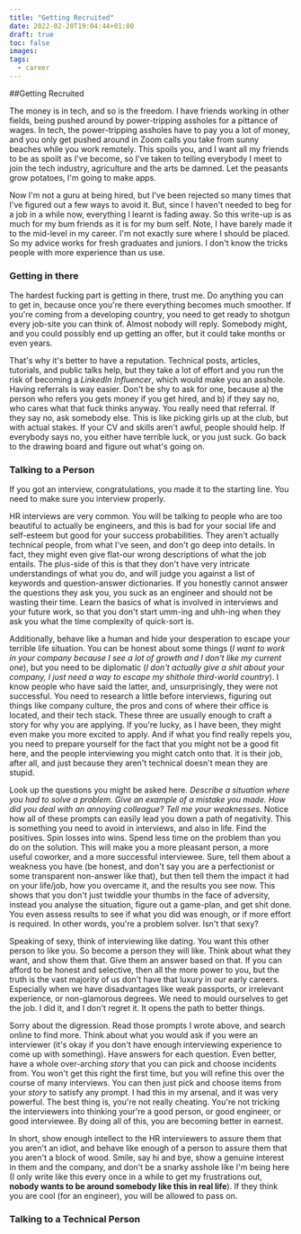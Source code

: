 ```yaml
---
title: "Getting Recruited"
date: 2022-02-20T19:04:44+01:00
draft: true
toc: false
images:
tags: 
  - career
---
```

##Getting Recruited

The money is in tech, and so is the freedom. I have friends working in other fields, being pushed around by power-tripping assholes for a pittance of wages. In tech, the power-tripping assholes have to pay you a lot of money, and you only get pushed around in Zoom calls you take from sunny beaches while you work remotely. This spoils you, and I want all my friends to be as spoilt as I've become, so I've taken to telling everybody I meet to join the tech industry, agriculture and the arts be damned. Let the peasants grow potatoes, I'm going to make apps.

Now I'm not a guru at being hired, but I've been rejected so many times that I've figured out a few ways to avoid it. But, since I haven't needed to beg for a job in a while now, everything I learnt is fading away. So this write-up is as much for my bum friends as it is for my bum self. Note, I have barely made it to the mid-level in my career. I'm not exactly sure where I should be placed. So my advice works for fresh graduates and juniors. I don't know the tricks people with more experience than us use.

### Getting in there
The hardest fucking part is getting in there, trust me. Do anything you can to get in, because once you're there everything becomes much smoother. If you're coming from a developing country, you need to get ready to shotgun every job-site you can think of. Almost nobody will reply. Somebody might, and you could possibly end up getting an offer, but it could take months or even years.

That's why it's better to have a reputation. Technical posts, articles, tutorials, and public talks help, but they take a lot of effort and you run the risk of becoming a *LinkedIn Influencer*, which would make you an asshole. Having referrals is way easier. Don't be shy to ask for one, because a) the person who refers you gets money if you get hired, and b) if they say no, who cares what that fuck thinks anyway. You really need that referral. If they say no, ask somebody else. This is like picking girls up at the club, but with actual stakes. If your CV and skills aren't awful, people should help. If everybody says no, you either have terrible luck, or you just suck. Go back to the drawing board and figure out what's going on.

### Talking to a Person
If you got an interview, congratulations, you made it to the starting line. You need to make sure you interview properly.

HR interviews are very common. You will be talking to people who are too beautiful to actually be engineers, and this is bad for your social life and self-esteem but good for your success probabilities. They aren't actually technical people, from what I've seen, and don't go deep into details. In fact, they might even give flat-our wrong descriptions of what the job entails. The plus-side of this is that they don't have very intricate understandings of what you do, and will judge you against a list of keywords and question-answer dictionaries. If you honestly cannot answer the questions they ask you, you suck as an engineer and should not be wasting their time. Learn the basics of what is involved in interviews and your future work, so that you don't start umm-ing and uhh-ing when they ask you what the time complexity of quick-sort is.

Additionally, behave like a human and hide your desperation to escape your terrible life situation. You can be honest about some things (_I want to work in your company because I see a lot of growth and I don't like my current one_), but you need to be diplomatic (_I don't actually give a shit about your company, I just need a way to escape my shithole third-world country_). I know people who have said the latter, and, unsurprisingly, they were not successful. You need to research a little before interviews, figuring out things like company culture, the pros and cons of where their office is located, and their tech stack. These three are usually enough to craft a story for why you are applying. If you're lucky, as I have been, they might even make you more excited to apply. And if what you find really repels you, you need to prepare yourself for the fact that you might not be a good fit here, and the people interviewing you might catch onto that. it is their job, after all, and just because they aren't technical doesn't mean they are stupid.

Look up the questions you might be asked here. _Describe a situation where you had to solve a problem. Give an example of a mistake you made. How did you deal with an annoying colleague? Tell me your weaknesses._ Notice how all of these prompts can easily lead you down a path of negativity. This is something you need to avoid in interviews, and also in life. Find the positives. Spin losses into wins. Spend less time on the problem than you do on the solution. This will make you a more pleasant person, a more useful coworker, and a more successful interviewee. Sure, tell them about a weakness you have (be honest, and don't say you are a perfectionist or some transparent non-answer like that), but then tell them the impact it had on your life/job, how you overcame it, and the results you see now. This shows that you don't just twiddle your thumbs in the face of adversity, instead you analyse the situation, figure out a game-plan, and get shit done. You even assess results to see if what you did was enough, or if more effort is required. In other words, you're a problem solver. Isn't that sexy? 

Speaking of sexy, think of interviewing like dating. You want this other person to like you. So become a person they will like. Think about what they want, and show them that. Give them an answer based on that. If you can afford to be honest and selective, then all the more power to you, but the truth is the vast majority of us don't have that luxury in our early careers. Especially when we have disadvantages like weak passports, or irrelevant experience, or non-glamorous degrees. We need to mould ourselves to get the job. I did it, and I don't regret it. It opens the path to better things. 

Sorry about the digression. Read those prompts I wrote above, and search online to find more. Think about what you would ask if you were an interviewer (it's okay if you don't have enough interviewing experience to come up with something). Have answers for each question. Even better, have a whole over-arching _story_ that you can pick and choose incidents from. You won't get this right the first time, but you will refine this over the course of many interviews. You can then just pick and choose items from your _story_ to satisfy any prompt. I had this in my arsenal, and it was very powerful. The best thing is, you're not really cheating. You're not tricking the interviewers into thinking your're a good person, or good engineer, or good interviewee. By doing all of this, you are becoming better in earnest.

In short, show enough intellect to the HR interviewers to assure them that you aren't an idiot, and behave like enough of a person to assure them that you aren't a block of wood. Smile, say hi and bye, show a genuine interest in them and the company, and don't be a snarky asshole like I'm being here (I only write like this every once in a while to get my frustrations out, **nobody wants to be around somebody like this in real life**). If they think you are cool (for an engineer), you will be allowed to pass on.

### Talking to a Technical Person
